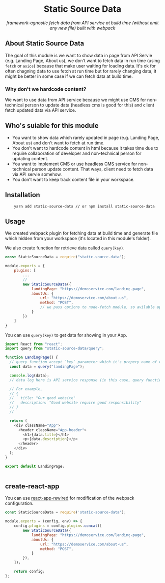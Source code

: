 <h1 align="center">Static Source Data</h1>
<p align="center">
  <em>framework-agnostic fetch data from API service at build time (without emit any new file) built with webpack</em>
</p>

## About Static Source Data

The goal of this module is we want to show data in page from API Servie (e.g. Landing Page, About us), we don't want to fetch data in run time (using `fetch` or `axios`) because that make user waiting for loading data. It's ok for often chagning data to use fetch at run time but for rarely changing data, it might be better in some case if we can fetch data at build time.

### Why don't we hardcode content?

We want to use data from API service because we might use CMS for non-technical person to update data (headless cms is good for this) and client fetch updated data via API service.

## Who's suiable for this module

- You want to show data which rarely updated in page (e.g. Landing Page, About us) and don't want to fetch at run time.
- You don't want to hardcode content in html because it takes time due to require collaboration of developer and non-technical person for updating content.
- You want to implement CMS or use headless CMS service for non-technical person update content. That ways, client need to fetch data via API servie somehow.
- You don't want to keep track content file in your workspace.


## Installation

```
    yarn add static-source-data // or npm install static-source-data
```

## Usage

We created webpack plugin for fetching data at build time and generate file which hidden from your workspace (it's located in this module's folder).

We also create function for retrieve data called `query(key)`. 

```js
const StaticSourceData = require("static-source-data");

module.exports = {
    plugins: [
        ...
        // 
        new StaticSourceData({
            landingPage: "https://demoservice.com/landing-page",
            aboutUs: {
                url: "https://demoservice.com/about-us",
                method: "POST",
                // we pass options to node-fetch module, so avilable options you can see in node-fetch documentation.
            }
        })
    ]
}
```

You can use `query(key)` to get data for showing in your App.

```js
import React from "react";
import query from "static-source-data/query";

function LandingPage() {
  // query function accept `key` parameter which it's propery name of options object which you provided in the plugin
  const data = query("landingPage");

  console.log(data);
  // data log here is API service response (in this case, query function provided parameter with "landingPage" so data will be response of API service at https://demoservice.com/landing-page )

  // For example,
  // {
  //   title: "Our good website"
  //   description: "Good website require good responsibility"
  // }
  //

  return (
    <div className="App">
      <header className="App-header">
        <h1>{data.title}</h1>
        <p>{data.description}</p>
      </header>
    </div>
  );
}

export default LandingPage;
    
```

## create-react-app

You can use [react-app-rewired](https://github.com/timarney/react-app-rewired) for modification of the webpack configuration.

```js
const StaticSourceData = require('static-source-data');

module.exports = (config, env) => {
    config.plugins = config.plugins.concat([
        new StaticSourceData({
            landingPage: "https://demoservice.com/landing-page",
            aboutUs: {
                url: "https://demoservice.com/about-us",
                method: "POST",
            }
        }),
    ]);

    return config;
};
```

